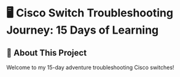 # 🖥️ Cisco Switch Troubleshooting Journey: 15 Days of Learning

## 🚀 About This Project
Welcome to my 15-day adventure troubleshooting Cisco switches!  